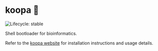 # koopa 🐢

![Lifecycle: stable](https://img.shields.io/badge/lifecycle-stable-brightgreen.svg)

Shell bootloader for bioinformatics.

Refer to the [koopa website](https://koopa.acidgenomics.com/) for installation
instructions and usage details.
